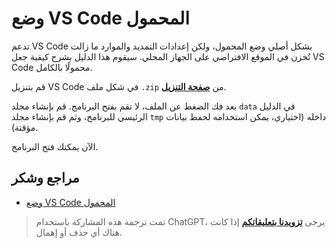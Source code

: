# وضع VS Code المحمول

تدعم VS Code بشكل أصلي وضع المحمول، ولكن إعدادات التمديد والموارد ما زالت تُخزن في الموقع الافتراضي على الجهاز المحلي. سيقوم هذا الدليل بشرح كيفية جعل VS Code محمولًا بالكامل.

قم بتنزيل VS Code في شكل ملف `.zip` من [**صفحة التنزيل**](https://code.visualstudio.com/#alt-downloads).

بعد فك الضغط عن الملف، لا تقم بفتح البرنامج. قم بإنشاء مجلد `data` في الدليل الرئيسي للبرنامج، وثم قم بإنشاء مجلد `tmp` داخله (اختياري، يمكن استخدامه لحفظ بيانات مؤقتة).

الآن يمكنك فتح البرنامج.

## مراجع وشكر

- [وضع VS Code المحمول](https://blog.2dm.top/2018/12/29/vscode%E4%BE%BF%E6%90%BA%E5%BC%8F%E6%A8%A1%E5%BC%8F/)

> تمت ترجمة هذه المشاركة باستخدام ChatGPT، يرجى [**تزويدنا بتعليقاتكم**](https://github.com/linyuxuanlin/Wiki_MkDocs/issues/new) إذا كانت هناك أي حذف أو إهمال.